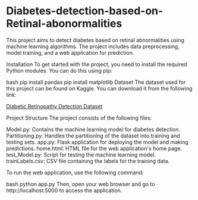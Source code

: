 # Diabetes-detection-based-on-Retinal-abonormalities

This project aims to detect diabetes based on retinal abnormalities using machine learning algorithms. The project includes data preprocessing, model training, and a web application for prediction.

Installation
To get started with the project, you need to install the required Python modules. You can do this using pip:

bash
pip install pandas
pip install matplotlib
Dataset
The dataset used for this project can be found on Kaggle. You can download it from the following link:

[Diabetic Retinopathy Detection Dataset](https://www.kaggle.com/competitions/diabetic-retinopathy-detection/data)

Project Structure
The project consists of the following files:

Model.py: Contains the machine learning model for diabetes detection.
Partitioning.py: Handles the partitioning of the dataset into training and testing sets.
app.py: Flask application for deploying the model and making predictions.
home.html: HTML file for the web application's home page.
test_Model.py: Script for testing the machine learning model.
trainLabels.csv: CSV file containing the labels for the training data.

To run the web application, use the following command:

bash
python app.py
Then, open your web browser and go to http://localhost:5000 to access the application.

